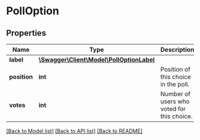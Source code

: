 # PollOption

## Properties
Name | Type | Description | Notes
------------ | ------------- | ------------- | -------------
**label** | [**\Swagger\Client\Model\PollOptionLabel**](PollOptionLabel.md) |  | 
**position** | **int** | Position of this choice in the poll. | 
**votes** | **int** | Number of users who voted for this choice. | 

[[Back to Model list]](../../README.md#documentation-for-models) [[Back to API list]](../../README.md#documentation-for-api-endpoints) [[Back to README]](../../README.md)

